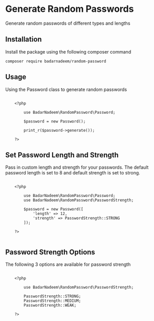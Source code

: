 # Generate Random Passwords

Generate random passwords of different types and lengths

## Installation

Install the package using the following composer command

```
composer require badarnadeem/random-password
```

## Usage

Using the Password class to generate random passwords

```

    <?php

        use BadarNadeem\RandomPassword\Password;

        $password = new Password();

        print_r($password->generate());

    ?>

```

## Set Password Length and Strength

Pass in custom length and strength for your passwords. The default password length is set to 8 and default strength is set to strong.

```

    <?php

        use BadarNadeem\RandomPassword\Password;
        use BadarNadeem\RandomPassword\PasswordStrength;

        $password = new Password([
            'length' => 12,
            'strength' => PasswordStrength::STRONG
        ]);

    ?>


```

## Password Strength Options

The following 3 options are available for password strength

```

    <?php

        use BadarNadeem\RandomPassword\PasswordStrength;

        PasswordStrength::STRONG;
        PasswordStrength::MEDIUM;
        PasswordStrength::WEAK;

    ?>


```